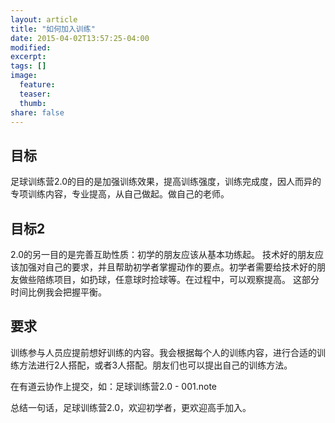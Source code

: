 ```yaml
---
layout: article
title: "如何加入训练"
date: 2015-04-02T13:57:25-04:00
modified:
excerpt:
tags: []
image:
  feature:
  teaser:
  thumb:
share: false
---
```



## 目标
足球训练营2.0的目的是加强训练效果，提高训练强度，训练完成度，因人而异的专项训练内容，专业提高，从自己做起。做自己的老师。

## 目标2
2.0的另一目的是完善互助性质：初学的朋友应该从基本功练起。 技术好的朋友应该加强对自己的要求，并且帮助初学者掌握动作的要点。初学者需要给技术好的朋友做些陪练项目，如扔球，任意球时捡球等。在过程中，可以观察提高。 这部分时间比例我会把握平衡。 

## 要求
训练参与人员应提前想好训练的内容。我会根据每个人的训练内容，进行合适的训练方法进行2人搭配，或者3人搭配。朋友们也可以提出自己的训练方法。

在有道云协作上提交，如：足球训练营2.0 - 001.note

总结一句话，足球训练营2.0，欢迎初学者，更欢迎高手加入。

